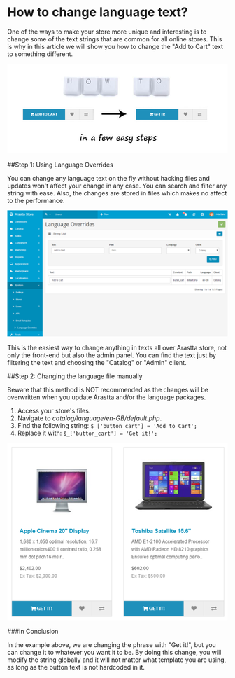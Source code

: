 How to change language text?
============================

One of the ways to make your store more unique and interesting is to change some of the text strings that are common for all online stores. This is why in this article we will show you how to change the "Add to Cart" text to something different.

![few easy steps](_images/add-to-cart-1.png)

##Step 1: Using Language Overrides

You can change any language text on the fly without hacking files and updates won't affect your change in any case. You can search and filter any string with ease. Also, the changes are stored in files which makes no affect to the performance.

![language overrides backend](_images/add-to-cart-2.png)

This is the easiest way to change anything in texts all over Arastta store, not only the front-end but also the admin panel. You can find the text just by filtering the text and choosing the "Catalog" or "Admin" client.

##Step 2: Changing the language file manually

Beware that this method is NOT recommended as the changes will be overwritten when you update Arastta and/or the language packages. 

1. Access your store's files.
2. Navigate to *catalog/language/en-GB/default.php*.
3. Find the following string: 
`$_['button_cart'] = 'Add to Cart'; `
4. Replace it with: 
`$_['button_cart'] = 'Get it!';`

![add to cart front-end](_images/add-to-cart-3.png)

###In Conclusion

In the example above, we are changing the phrase with "Get it!", but you can change it to whatever you want it to be. By doing this change, you will modify the string globally and it will not matter what template you are using, as long as the button text is not hardcoded in it.
